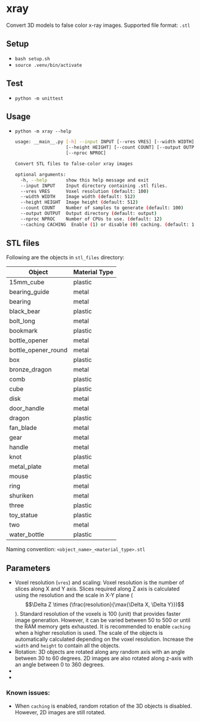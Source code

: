 # xray
Convert 3D models to false color x-ray images. Supported file format: `.stl`


## Setup
- `bash setup.sh`
- `source .venv/bin/activate`


## Test
- `python -m unittest`


## Usage
- `python -m xray --help`

    ```bash
    usage: __main__.py [-h] --input INPUT [--vres VRES] [--width WIDTH]
                       [--height HEIGHT] [--count COUNT] [--output OUTPUT]
                       [--nproc NPROC]
    
    Convert STL files to false-color xray images
    
    optional arguments:
      -h, --help       show this help message and exit
      --input INPUT    Input directory containing .stl files.
      --vres VRES      Voxel resolution (default: 100)
      --width WIDTH    Image width (default: 512)
      --height HEIGHT  Image height (default: 512)
      --count COUNT    Number of samples to generate (default: 100)
      --output OUTPUT  Output directory (default: output)
      --nproc NPROC    Number of CPUs to use. (default: 12)
      --caching CACHING  Enable (1) or disable (0) caching. (default: 1)
    ```
  
## STL files
Following are the objects in `stl_files` directory:

| Object              | Material Type |
|---------------------|---------------|
| 15mm_cube           | plastic       |
| bearing_guide       | metal         |
| bearing             | metal         |
| black_bear          | plastic       |
| bolt_long           | metal         |
| bookmark            | plastic       |
| bottle_opener       | metal         |
| bottle_opener_round | metal         |
| box                 | plastic       |
| bronze_dragon       | metal         |
| comb                | plastic       |
| cube                | plastic       |
| disk                | metal         |
| door_handle         | metal         |
| dragon              | plastic       |
| fan_blade           | metal         |
| gear                | metal         |
| handle              | metal         |
| knot                | plastic       |
| metal_plate         | metal         |
| mouse               | plastic       |
| ring                | metal         |
| shuriken            | metal         |
| three               | plastic       |
| toy_statue          | plastic       |
| two                 | metal         |
| water_bottle        | plastic       |

Naming convention: `<object_name>_<material_type>.stl`

## Parameters
- Voxel resolution (`vres`) and scaling: Voxel resolution is the number of slices along X and Y axis. Slices required along Z axis is calculated using the resolution and the scale in X-Y plane ($$\Delta Z \times (\frac{resolution}{\max{\Delta X, \Delta Y}})$$). Standard resolution of the voxels is 100 (unit) that provides faster image generation. However, it can be varied between 50 to 500 or until the RAM memory gets exhausted. It is recommended to enable `caching` when a higher resolution is used. The scale of the objects is automatically calculated depending on the voxel resolution. Increase the `width` and `height` to contain all the objects.
- Rotation: 3D objects are rotated along any random axis with an angle between 30 to 60 degrees. 2D images are also rotated along z-axis with an angle between 0 to 360 degrees.
-  
- 

### Known issues:
- When `caching` is enabled, random rotation of the 3D objects is disabled. However, 2D images are still rotated.
